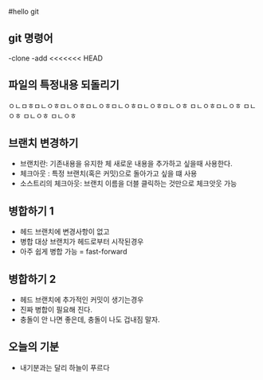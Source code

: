 #hello git

## git 명령어

-clone
-add
<<<<<<< HEAD


## 파일의 특정내용 되돌리기 
ㅇㄴㅁㅎㅁㄴㅇㅎㅁㄴㅇㅎㅁㄴㅇㅎㅁㄴㅇㅎㅁㄴㅇㅎㅁㄴㅇㅎ
ㅁㄴㅇㅎㅁㄴㅇㅎ
ㅁㄴㅇㅎ
ㅁㄴㅇㅎ
ㅁㄴㅇㅎ


## 브랜치 변경하기

- 브랜치란: 기존내용을 유지한 체 새로운 내용을 추가하고 싶을때 사용한다.
- 체크아웃 : 특정 브랜치(혹은 커밋)으로 돌아가고 싶을 떄 사용
- 소스트리의 체크아웃: 브랜치 이름을 더블 클릭하는 것만으로 체크앗웃 가능 

## 병합하기 1 

- 헤드 브랜치에 변경사항이 없고
- 병합 대상 브랜치가 헤드로부터 시작된경우
- 아주 쉽게 병합 가능 = fast-forward

## 병합하기 2
- 헤드 브랜치에 추가적인 커밋이 생기는경우
- 진짜 병합이 필요해 진다.
- 충돌이 안 나면 좋은데, 충돌이 나도 겁내짐 말자.

## 오늘의 기분

- 내기분과는 달리 하늘이 푸르다
